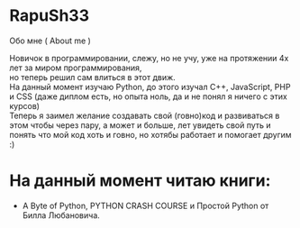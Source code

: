 # RapuSh33
Обо мне ( About me )


 Новичок в программировании, слежу, но не учу, уже на протяжении 4х лет за миром программирования,  
 но теперь решил сам влиться в этот движ.  
 На данный момент изучаю Python, до этого изучал C++, JavaScript, PHP и CSS (даже диплом есть, но опыта ноль, да и не понял я ничего с этих курсов)  
 Теперь я заимел желание создавать свой (говно)код и развиваться в этом чтобы через пару, а может и больше, лет увидеть свой путь и понять что мой код хоть и говно, но хотябы работает и помогает другим :)    

# На данный момент читаю книги:  
- A Byte of Python, PYTHON CRASH COURSE и Простой Python от Билла Любановича.  
 
